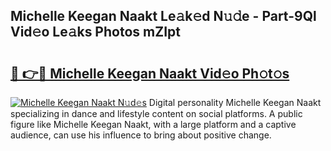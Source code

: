 ## Michelle Keegan Naakt Le𝚊k𝚎d N𝚞𝚍e - Part-9Ql Vid𝚎o Le𝚊ks Photos mZIpt

# <h2><a href="http://fb8aza.evod.top/?m=Michelle+Keegan+Naakt">🔗 👉🔴 Michelle Keegan Naakt Vid𝚎o Ph𝚘t𝚘s</a></h2>

[![Michelle Keegan Naakt N𝚞d𝚎s](https://i.imgur.com/8V9OHl7.gif)](http://fb8aza.evod.top/?m=Michelle+Keegan+Naakt)
Digital personality Michelle Keegan Naakt specializing in dance and lifestyle content on social platforms. A public figure like Michelle Keegan Naakt, with a large platform and a captive audience, can use his influence to bring about positive change. 
